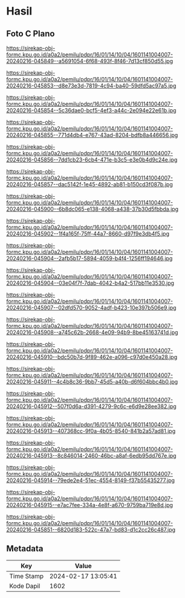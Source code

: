 # Hasil

## Foto C Plano

https://sirekap-obj-formc.kpu.go.id/a0a2/pemilu/pdpr/16/01/14/10/04/1601141004007-20240216-045849--a5691054-6f68-493f-8f46-7d13cf850d55.jpg

https://sirekap-obj-formc.kpu.go.id/a0a2/pemilu/pdpr/16/01/14/10/04/1601141004007-20240216-045853--d8e73e3d-7819-4c94-ba40-59dfd5ac97a5.jpg

https://sirekap-obj-formc.kpu.go.id/a0a2/pemilu/pdpr/16/01/14/10/04/1601141004007-20240216-045854--5c36dae0-bcf5-4ef3-a44c-2e094e22e61b.jpg

https://sirekap-obj-formc.kpu.go.id/a0a2/pemilu/pdpr/16/01/14/10/04/1601141004007-20240216-045855--771d4db4-e767-43ad-8204-bdfb8a446656.jpg

https://sirekap-obj-formc.kpu.go.id/a0a2/pemilu/pdpr/16/01/14/10/04/1601141004007-20240216-045856--7dd1cb23-6cb4-471e-b3c5-e3e0b4d9c24e.jpg

https://sirekap-obj-formc.kpu.go.id/a0a2/pemilu/pdpr/16/01/14/10/04/1601141004007-20240216-045857--dac5142f-1e45-4892-ab81-b150cd3f087b.jpg

https://sirekap-obj-formc.kpu.go.id/a0a2/pemilu/pdpr/16/01/14/10/04/1601141004007-20240216-045900--6b8dc065-e138-4068-a438-37b30d5fbbda.jpg

https://sirekap-obj-formc.kpu.go.id/a0a2/pemilu/pdpr/16/01/14/10/04/1601141004007-20240216-045902--1f4a165f-75ff-44a7-8660-d97f9e3db4f5.jpg

https://sirekap-obj-formc.kpu.go.id/a0a2/pemilu/pdpr/16/01/14/10/04/1601141004007-20240216-045904--2afb5b17-5894-4059-b4f4-1256ff194646.jpg

https://sirekap-obj-formc.kpu.go.id/a0a2/pemilu/pdpr/16/01/14/10/04/1601141004007-20240216-045904--03e04f7f-7dab-4042-b4a2-517bb11e3530.jpg

https://sirekap-obj-formc.kpu.go.id/a0a2/pemilu/pdpr/16/01/14/10/04/1601141004007-20240216-045907--02dfd570-9052-4adf-b423-10e397b506e9.jpg

https://sirekap-obj-formc.kpu.go.id/a0a2/pemilu/pdpr/16/01/14/10/04/1601141004007-20240216-045908--a745c62b-2668-4e09-94b9-8be45163741d.jpg

https://sirekap-obj-formc.kpu.go.id/a0a2/pemilu/pdpr/16/01/14/10/04/1601141004007-20240216-045910--bdc50b7d-9f89-462e-a096-c97d0e450a28.jpg

https://sirekap-obj-formc.kpu.go.id/a0a2/pemilu/pdpr/16/01/14/10/04/1601141004007-20240216-045911--4c4b8c36-9bb7-45d5-a40b-d6f604bbc4b0.jpg

https://sirekap-obj-formc.kpu.go.id/a0a2/pemilu/pdpr/16/01/14/10/04/1601141004007-20240216-045912--507f0d6a-d391-4279-9c6c-e6d9e28ee382.jpg

https://sirekap-obj-formc.kpu.go.id/a0a2/pemilu/pdpr/16/01/14/10/04/1601141004007-20240216-045913--407368cc-9f0a-4b05-8540-841b2a57ad81.jpg

https://sirekap-obj-formc.kpu.go.id/a0a2/pemilu/pdpr/16/01/14/10/04/1601141004007-20240216-045913--8c846014-2460-46bc-a8af-6edb95dd767e.jpg

https://sirekap-obj-formc.kpu.go.id/a0a2/pemilu/pdpr/16/01/14/10/04/1601141004007-20240216-045914--79ede2e4-51ec-4554-8149-f37b55435277.jpg

https://sirekap-obj-formc.kpu.go.id/a0a2/pemilu/pdpr/16/01/14/10/04/1601141004007-20240216-045915--e7ac7fee-334a-4e8f-a670-9759ba719e8d.jpg

https://sirekap-obj-formc.kpu.go.id/a0a2/pemilu/pdpr/16/01/14/10/04/1601141004007-20240216-045851--6820d183-522c-47a7-bd83-d1c2cc26c487.jpg


## Metadata

| Key        | Value               |
| ---------- | ------------------- |
| Time Stamp | 2024-02-17 13:05:41 |
| Kode Dapil | 1602                |



